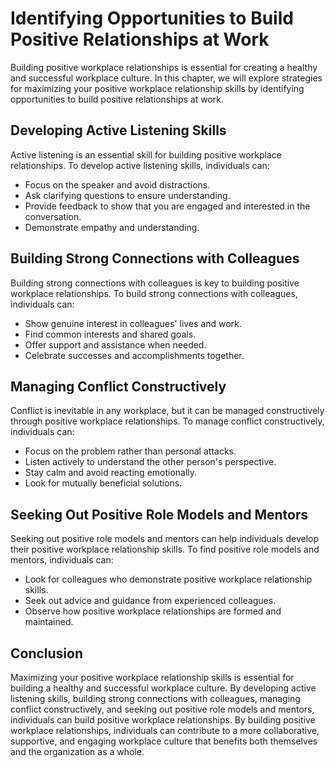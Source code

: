 Identifying Opportunities to Build Positive Relationships at Work
====================================================================================================================================

Building positive workplace relationships is essential for creating a healthy and successful workplace culture. In this chapter, we will explore strategies for maximizing your positive workplace relationship skills by identifying opportunities to build positive relationships at work.

Developing Active Listening Skills
----------------------------------

Active listening is an essential skill for building positive workplace relationships. To develop active listening skills, individuals can:

* Focus on the speaker and avoid distractions.
* Ask clarifying questions to ensure understanding.
* Provide feedback to show that you are engaged and interested in the conversation.
* Demonstrate empathy and understanding.

Building Strong Connections with Colleagues
-------------------------------------------

Building strong connections with colleagues is key to building positive workplace relationships. To build strong connections with colleagues, individuals can:

* Show genuine interest in colleagues' lives and work.
* Find common interests and shared goals.
* Offer support and assistance when needed.
* Celebrate successes and accomplishments together.

Managing Conflict Constructively
--------------------------------

Conflict is inevitable in any workplace, but it can be managed constructively through positive workplace relationships. To manage conflict constructively, individuals can:

* Focus on the problem rather than personal attacks.
* Listen actively to understand the other person's perspective.
* Stay calm and avoid reacting emotionally.
* Look for mutually beneficial solutions.

Seeking Out Positive Role Models and Mentors
--------------------------------------------

Seeking out positive role models and mentors can help individuals develop their positive workplace relationship skills. To find positive role models and mentors, individuals can:

* Look for colleagues who demonstrate positive workplace relationship skills.
* Seek out advice and guidance from experienced colleagues.
* Observe how positive workplace relationships are formed and maintained.

Conclusion
----------

Maximizing your positive workplace relationship skills is essential for building a healthy and successful workplace culture. By developing active listening skills, building strong connections with colleagues, managing conflict constructively, and seeking out positive role models and mentors, individuals can build positive workplace relationships. By building positive workplace relationships, individuals can contribute to a more collaborative, supportive, and engaging workplace culture that benefits both themselves and the organization as a whole.
